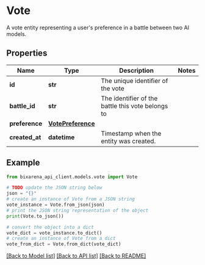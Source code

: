 # Vote

A vote entity representing a user's preference in a battle between two AI models.

## Properties

| Name           | Type                                    | Description                                       | Notes |
| -------------- | --------------------------------------- | ------------------------------------------------- | ----- |
| **id**         | **str**                                 | The unique identifier of the vote                 |
| **battle_id**  | **str**                                 | The identifier of the battle this vote belongs to |
| **preference** | [**VotePreference**](VotePreference.md) |                                                   |
| **created_at** | **datetime**                            | Timestamp when the entity was created.            |

## Example

```python
from bixarena_api_client.models.vote import Vote

# TODO update the JSON string below
json = "{}"
# create an instance of Vote from a JSON string
vote_instance = Vote.from_json(json)
# print the JSON string representation of the object
print(Vote.to_json())

# convert the object into a dict
vote_dict = vote_instance.to_dict()
# create an instance of Vote from a dict
vote_from_dict = Vote.from_dict(vote_dict)
```

[[Back to Model list]](../README.md#documentation-for-models) [[Back to API list]](../README.md#documentation-for-api-endpoints) [[Back to README]](../README.md)

